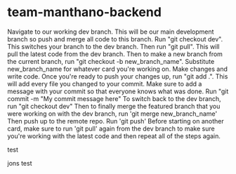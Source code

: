 # team-manthano-backend

Navigate to our working dev branch. This will be our main development branch so push and merge all code to this branch. Run "git checkout dev". This switches your branch to the dev branch. Then run "git pull". This will pull the latest code from the dev branch.
Then to make a new branch from the current branch, run "git checkout -b new_branch_name". Substitute new_branch_name for whatever card you're working on.
Make changes and write code.
Once you're ready to push your changes up, run "git add .". This will add every file you changed to your commit.
Make sure to add a message with your commit so that everyone knows what was done. Run "git commit -m "My commit message here"
To switch back to the dev branch, run "git checkout dev"
Then to finally merge the featured branch that you were working on with the dev branch, run 'git merge new_branch_name'
Then push up to the remote repo. Run 'git push'
Before starting on another card, make sure to run 'git pull' again from the dev branch to make sure you're working with the latest code and then repeat all of the steps again.

test 

jons test
